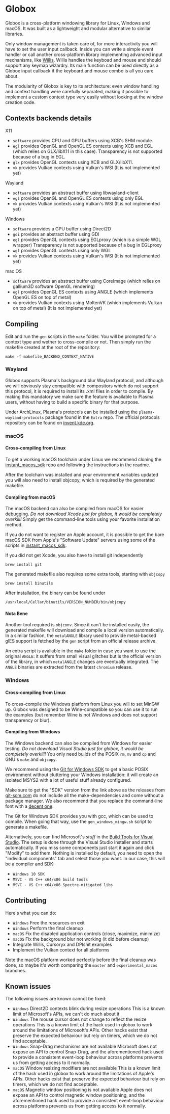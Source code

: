 # Globox
Globox is a cross-platform windowing library for Linux, Windows and macOS.
It was built as a lightweight and modular alternative to similar libraries.

Only window management is taken care of, for more interactivity you will have
to set the user input callback. Inside you can write a simple event handler or
call another cross-platform library implementing advanced input mechanisms, like
[Willis](https://github.com/nullgemm/willis).
Willis handles the keyboad and mouse and should support any keymap wizardry.
Its main function can be used directly as a Globox input callback if the
keyboard and mouse combo is all you care about.

The modularity of Globox is key to its architecture: even window handling and
context handling were carefully separated, making it possible to implement a
custom context type very easily without looking at the window creation code.

## Contexts backends details
X11
 - `software` provides CPU and GPU buffers using XCB's SHM module.
 - `egl` provides OpenGL and OpenGL ES contexts using XCB and EGL
   (which relies on GLX/libX11 in this case).
   Transparency is not supported because of a bug in EGL.
 - `glx` provides OpenGL contexts using XCB and GLX/libX11.
 - `vk` provides Vulkan contexts using Vulkan's WSI
   (It is not implemented yet)

Wayland
 - `software` provides an abstract buffer using libwayland-client
 - `egl` provides OpenGL and OpenGL ES contexts using only EGL
 - `vk` provides Vulkan contexts using Vulkan's WSI
   (It is not implemented yet)

Windows
 - `software` provides a GPU buffer using Direct2D
 - `gdi` provides an abstract buffer using GDI
 - `egl` provides OpenGL contexts using EGLproxy
   (which is a simple WGL wrapper)
   Transparency is not supported because of a bug in EGLproxy
 - `wgl` provides OpenGL contexts using only WGL
 - `vk` provides Vulkan contexts using Vulkan's WSI
   (It is not implemented yet)

mac OS
 - `software` provides an abstract buffer using CoreImage
   (which relies on gallium3D software OpenGL rendering)
 - `egl` provides OpenGL ES contexts using ANGLE
   (which implements OpenGL ES on top of metal)
 - `vk` provides Vulkan contexts using MoltenVK
   (which implements Vulkan on top of metal)
   (It is not implemented yet)

## Compiling
Edit and run the `gen` scripts in the `make` folder.
You will be prompted for a context type and wether to cross-compile or not.
Then simply run the makefile created at the root of the repository:
```
make -f makefile_BACKEND_CONTEXT_NATIVE
```

### Wayland
Globox supports Plasma's background blur Wayland protocol, and although we will
obviously stay compatible with compositors which do not support this protocol,
it is required to install its .xml files in order to compile. By making this
mandatory we make sure the feature is available to Plasma users, without having
to build a specific binary for that purpose.

Under ArchLinux, Plasma's protocols can be installed using the 
`plasma-wayland-protocols` package found in the `Extra` repo. The official
protocols repository can be found on
[invent.kde.org](https://invent.kde.org/libraries/plasma-wayland-protocols).

### macOS
#### Cross-compiling from Linux
To get a working macOS toolchain under Linux we recommend cloning the
[instant_macos_sdk](https://github.com/nullgemm/instant_macos_sdk)
repo and following the instructions in the readme.

After the toolchain was installed and your environment variables updated you
will also need to install objcopy, which is required by the generated makefile.

#### Compiling from macOS
The macOS backend can also be compiled from macOS for easier debugging.
*Do not download Xcode just for globox, it would be completely overkill!*
Simply get the command-line tools using your favorite installation method.

If you do not want to register an Apple account, it is possible to get the bare
macOS SDK from Apple's "Software Update" servers using some of the scripts in
[instant_macos_sdk](https://github.com/nullgemm/instant_macos_sdk).

If you did not get Xcode, you also have to install git independently
```
brew install git
```

The generated makefile also requires some extra tools, starting with `objcopy`
```
brew install binutils
```

After installation, the binary can be found under
```
/usr/local/Cellar/binutils/VERSION_NUMBER/bin/objcopy
```

#### Nota Bene
Another tool required is `objconv`. Since it can't be installed easily,
the generated makefile will download and compile a local version automatically.
In a similar fashion, the `metalANGLE` library used to provide metal-backed
glES support is fetched by the `gen` script from an official release archive.

An extra script is available in the `make` folder in case you want to use
the original `ANGLE`: it suffers from small visual glitches but is the official
version of the library, in which `metalANGLE` changes are eventually integrated.
The `ANGLE` binaries are extracted from the latest `chromium` release.

### Windows
#### Cross-compiling from Linux
To cross-compile the Windows platform from Linux you will to set MinGW up.
Globox was designed to be Wine-compatible so you can use it to run the examples
(but remember Wine is not Windows and does not support transparency or blur).

#### Compiling from Windows
The Windows backend can also be compiled from Windows for easier testing.
*Do not download Visual Studio just for globox, it would be completely overkill!*
You only need builds of the POSIX `rm`, `mv` and `cp` and GNU's `make` and `objcopy`.

We recommend using the
[Git for Windows SDK](https://github.com/git-for-windows/build-extra/releases/latest)
to get a basic POSIX environment without cluttering your Windows installation:
it will create an isolated MSYS2 with a lot of useful stuff already configured.

Make sure to get the "SDK" version from the link above as the releases from
[git-scm.com](https://git-scm.com)
do not include all the make-dependencies and come without a package manager.
We also recommend that you replace the command-line font with a
[decent one](https://dejavu-fonts.github.io/Download.html).

The Git for Windows SDK provides you with gcc, which can be used to compile.
When going that way, use the `gen_windows_mingw.sh` script to generate a makefile.

Alternatively, you can find Microsoft's *stuff* in the [Build Tools for Visual Studio](https://visualstudio.microsoft.com/downloads/#build-tools-for-visual-studio-2019).
The setup is done through the Visual Studio Installer and starts automatically.
If you miss some components just start it again and click "Modify" to add them.
Nothing is installed by default, you need to open the "individual components" tab
and select those you want. In our case, this will be a compiler and SDK:
 - `Windows 10 SDK`
 - `MSVC - VS C++ x64/x86 build tools`
 - `MSVC - VS C++ x64/x86 Spectre-mitigated libs`

## Contributing
Here's what you can do:
 - `Windows` Free the resources on exit
 - `Windows` Perform the final cleanup
 - `macOS` Fix the disabled application controls (close, maximize, minimize)
 - `macOS` Fix the background blur not working (it did before cleanup)
 - Integrate Willis, Cursoryx and DPIshit examples
 - Implement the Vulkan context for all platforms

Note the macOS platform worked perfectly before the final cleanup was done,
so maybe it's worth comparing the `master` and `experimental_macos` branches.

## Known issues
The following issues are known cannot be fixed:
 - `Windows` Direct2D contexts blink during resize operations
   This is a known limit of Microsoft's APIs, we can't do much about it
 - `Windows` The mouse cursor does not change to reflect the resize operations
   This is a known limit of the hack used in globox to work around the
   limitations of Microsoft's APIs. Other hacks exist that preserve the
   expected behaviour but rely on timers, which we do not find acceptable.
 - `Windows` Snap-Drag mechanisms are not available
   Microsoft does not expose an API to control Snap-Drag,
   and the aforementioned hack used to provide a consistent event-loop
   behaviour across platforms prevents us from getting access to it normally.
 - `macOS` Window resizing modifiers are not available
   This is a known limit of the hack used in globox to work around the
   limitations of Apple's APIs. Other hacks exist that preserve the
   expected behaviour but rely on timers, which we do not find acceptable.
 - `macOS` Magnetic window positioning is not available
   Apple does not expose an API to control magnetic window positioning,
   and the aforementioned hack used to provide a consistent event-loop
   behaviour across platforms prevents us from getting access to it normally.
